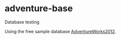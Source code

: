 # adventure-base
Database testing

Using the free sample database <a href="https://msftdbprodsamples.codeplex.com/">AdventureWorks2012</a>.
